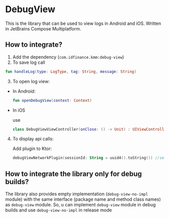 # DebugView

This is the library that can be used to view logs in Android and iOS. Written in JetBrains Compose Multiplatform.

## How to integrate?

1) Add the dependency (`com.idfinance.kmm:debug-view`)
2) To save log call

```Kotlin
fun handleLog(type: LogType, tag: String, message: String)
```

3) To open log view:
- In Android:

  ```Kotlin
  fun openDebugView(context: Context)
  ```

- In iOS

  use

  ```Swift
  class DebugViewViewController(onClose: () -> Unit) : UIViewController(null, null)
  ```
  
4) To display api calls:

    Add plugin to Ktor:
  
    ```Kotlin
    debugViewNetworkPlugin(sessionId: String = uuid4().toString()) //sessionId argument should be passed in case you have multiple http clients
    ```

## How to integrate the library only for debug builds?

The library also provides empty implementation (`debug-view-no-impl` module) with the same interface (package name and method class names) as `debug-view` module.
So, u can implement `debug-view` module in debug builds and use `debug-view-no-impl` in release mode

